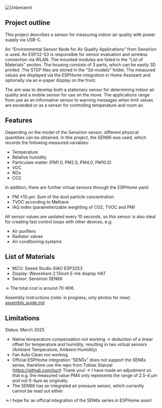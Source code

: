 ![Unbenannt](https://github.com/user-attachments/assets/e73defc6-22d7-4974-96ab-195be5b86065)

## Project outline
This project describes a sensor for measuring indoor air quality with power supply via USB-C.

An “Environmental Sensor Node for Air Quality Applications” from Sensirion is used. An ESP32-S3 is responsible for sensor evaluation and wireless connection via WLAN. The mounted modules are listed in the “List of Materials” section.
The housing consists of 3 parts, which can be easily 3D printed. The STEP files are stored in the “3d-models” folder.
The measured values are displayed via the ESPHome integration in Home Assistant and optionally via an e-paper display on the front.

The aim was to develop both a stationary sensor for determining indoor air quality and a mobile sensor for use on the move. The applications range from use as an informative sensor to warning messages when limit values are exceeded or as a sensor for controlling temperature and room air.

## Features
Depending on the model of the Sensirion sensor, different physical quantities can be obtained.
In this project, the SEN66 was used, which records the following measured variables:
- Temperature
- Relative humidity
- Particulate matter (PM1.0, PM2.5, PM4.0, PM10.0)
- VOC
- NOx
- CO2

In addition, there are further virtual sensors through the ESPHome yaml:
- PM ≤10 µm: Sum of the dust particle concentration
- TVOC according to Mølhave
- IAQ index (parameterizable weighting of CO2, TVOC and PM)

All sensor values are updated every 10 seconds, so this sensor is also ideal for creating fast control loops with other devices, e.g:
- Air purifiers
- Radiator valves
- Air conditioning systems

## List of Materials
- MCU:      Seeed Studio XIAO ESP32S3
- Display:  Waveshare 2.13inch E-Ink display HAT
- Sensor:   Sensirion SEN66

-> The total cost is around 70-80€.

Assembly instructions (note: in progress, only photos for now): [assembly_guide.md](docs/assembly_guide.md)

## Limitations
Status: March 2025
- Native temperature compensation not working -> deduction of a linear offset for temperature and humidity, resulting in two virtual sensors (Ambient Temperature, Ambient Humidity)
- Fan Auto Clean not working
- Official ESPHome integration “SEN5x” does not support the SEN6x series, therefore use the repo from Tobias Stanzel (https://github.com/tuct) Thank you!
-> I have made an adjustment so that e.g. the measured value PM4 only represents the range of 2.5-4 µm and not 0-4µm as originally.
- The SEN66 has an integrated air pressure sensor, which currently cannot be read out either

-> I hope for an official integration of the SEN6x series in ESPHome soon!
